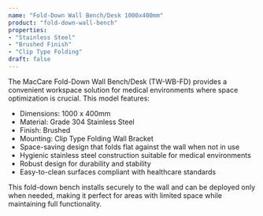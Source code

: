 ```yaml
---
name: "Fold-Down Wall Bench/Desk 1000x400mm"
product: "fold-down-wall-bench"
properties: 
- "Stainless Steel"
- "Brushed Finish"
- "Clip Type Folding"
draft: false
---
```


The MacCare Fold-Down Wall Bench/Desk (TW-WB-FD) provides a convenient workspace solution for medical environments where space optimization is crucial. This model features:

- Dimensions: 1000 x 400mm
- Material: Grade 304 Stainless Steel
- Finish: Brushed
- Mounting: Clip Type Folding Wall Bracket
- Space-saving design that folds flat against the wall when not in use
- Hygienic stainless steel construction suitable for medical environments
- Robust design for durability and stability
- Easy-to-clean surfaces compliant with healthcare standards

This fold-down bench installs securely to the wall and can be deployed only when needed, making it perfect for areas with limited space while maintaining full functionality.

